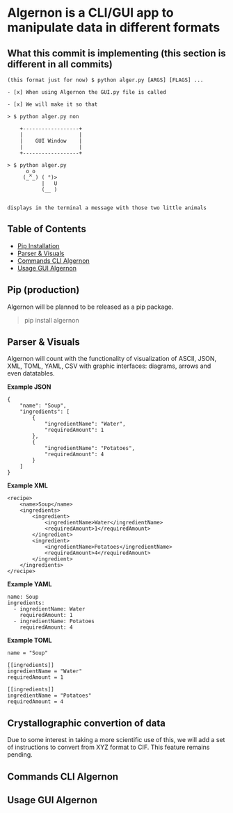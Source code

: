 # Algernon is a CLI/GUI app to manipulate data in different formats

## What this commit is implementing (this section is different in **all** commits)

    (this format just for now) $ python alger.py [ARGS] [FLAGS] ...

    - [x] When using Algernon the GUI.py file is called

    - [x] We will make it so that 

    > $ python alger.py non 

        +------------------+
        |                  |                    
        |    GUI Window    |
        |                  |
        +------------------+ 

    > $ python alger.py 
          o_o
         (_^_) ( °)>   
               |   U
               (__ )    


    displays in the terminal a message with those two little animals


## Table of Contents
  
  - [Pip Installation](#pip)
  - [Parser & Visuals](#parser-&-visuals)
  - [Commands CLI Algernon](#cli-commands)
  - [Usage GUI Algernon](#gui-usage)

## Pip (production)

Algernon will be planned to be released as a pip package.

> pip install algernon

## Parser & Visuals

Algernon will count with the functionality of visualization of ASCII, JSON, XML, TOML, YAML, CSV with graphic interfaces: diagrams, arrows and even datatables.

**Example JSON**

    {
        "name": "Soup",
        "ingredients": [
            {
                "ingredientName": "Water",
                "requiredAmount": 1
            },
            {
                "ingredientName": "Potatoes",
                "requiredAmount": 4
            }
        ]
    }

**Example XML**

    <recipe>
        <name>Soup</name>
        <ingredients>
            <ingredient>
                <ingredientName>Water</ingredientName>
                <requiredAmount>1</requiredAmount>
            </ingredient>
            <ingredient>
                <ingredientName>Potatoes</ingredientName>
                <requiredAmount>4</requiredAmount>
            </ingredient>
        </ingredients>
    </recipe>

**Example YAML**

    name: Soup
    ingredients:
      - ingredientName: Water
        requiredAmount: 1
      - ingredientName: Potatoes
        requiredAmount: 4


**Example TOML**

    name = "Soup"

    [[ingredients]]
    ingredientName = "Water"
    requiredAmount = 1

    [[ingredients]]
    ingredientName = "Potatoes"
    requiredAmount = 4

## Crystallographic convertion of data

Due to some interest in taking a more scientific use of this, we will add a set of instructions to convert from XYZ format to CIF. This feature remains pending.

## Commands CLI Algernon

## Usage GUI Algernon

<!-- From here on this is just ideas 

## Data Manipulation

- [visidata](https://github.com/saulpw/visidata) - Spreadsheet multitool for data discovery and arrangement.

### Processors

- [jq](https://github.com/stedolan/jq) - JSON processor.
- [yq](https://github.com/kislyuk/yq) - YAML processor.
- [dasel](https://github.com/tomwright/dasel) - JSON/YAML/TOML/XML processor (like jq/yq).
- [yaml-cli](https://github.com/pandastrike/yaml-cli) - Query/update YAML.
- [ramda-cli](https://github.com/raine/ramda-cli) - Process data with functional pipelines.
- [xq](https://github.com/sibprogrammer/xq) - XML and HTML beautifier and content extractor.

### JSON

- [jp](https://github.com/therealklanni/jp) - JSON parser.
- [fx](https://github.com/antonmedv/fx) - Command-line JSON viewer.
- [vj](https://github.com/busyloop/vj) - Makes JSON human readable.
- [underscore-cli](https://github.com/ddopson/underscore-cli) - Utility-belt for hacking JSON and Javascript.
- [strip-json-comments-cli](https://github.com/sindresorhus/strip-json-comments-cli) - Strip comments from JSON.
- [GROQ](https://github.com/sanity-io/groq-cli) – JSON processor with queries and projections.
- [gron](https://github.com/tomnomnom/gron) - Make JSON greppable.

### YAML

- [dyff](https://github.com/homeport/dyff) - YAML diff tool.

### Columns

- [parse-columns-cli](https://github.com/sindresorhus/parse-columns-cli) - Parse text columns to JSON.
- [q](http://harelba.github.io/q/) - Execution of SQL-like queries on CSV/TSV/tabular text file.

### Text

- [figlet](http://www.figlet.org/) - Creates large text out of ASCII characters.
- [stegcloak](https://github.com/kurolabs/stegcloak) - Hide secrets with invisible characters in plain text securely.

-->
